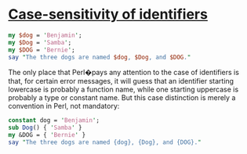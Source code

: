 [1]: http://rosettacode.org/wiki/Case-sensitivity_of_identifiers

# [Case-sensitivity of identifiers][1]

```perl
my $dog = 'Benjamin';
my $Dog = 'Samba';
my $DOG = 'Bernie';
say "The three dogs are named $dog, $Dog, and $DOG."
```


The only place that Perl�pays any attention to the case of identifiers is that, for certain error messages, it will guess that an identifier starting lowercase is probably a function name, while one starting uppercase is probably a type or constant name. But this case distinction is merely a convention in Perl, not mandatory:

```perl
constant dog = 'Benjamin';
sub Dog() { 'Samba' }
my &DOG = { 'Bernie' }
say "The three dogs are named {dog}, {Dog}, and {DOG}."
```